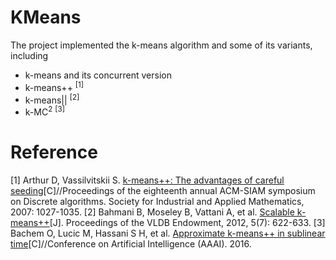 # KMeans
The project implemented the k-means algorithm and some of its variants, including
* k-means and its concurrent version
* k-means++ <sup>[1]</sup>
* k-means|| <sup>[2]</sup>
* k-MC<sup>2</sup> <sup>[3]</sup>

# Reference
[1] Arthur D, Vassilvitskii S. [k-means++: The advantages of careful seeding](http://theory.stanford.edu/~sergei/papers/kMeansPP-soda.pdf)[C]//Proceedings of the eighteenth annual ACM-SIAM symposium on Discrete algorithms. Society for Industrial and Applied Mathematics, 2007: 1027-1035.
[2] Bahmani B, Moseley B, Vattani A, et al. [Scalable k-means++](http://theory.stanford.edu/~sergei/papers/vldb12-kmpar.pdf)[J]. Proceedings of the VLDB Endowment, 2012, 5(7): 622-633.
[3] Bachem O, Lucic M, Hassani S H, et al. [Approximate k-means++ in sublinear time](https://las.inf.ethz.ch/files/bachem16approximate.pdf)[C]//Conference on Artificial Intelligence (AAAI). 2016.
